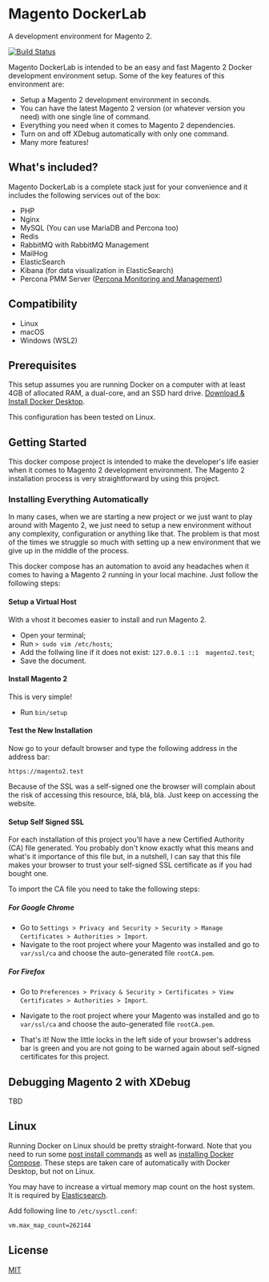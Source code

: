 # Magento DockerLab

A development environment for Magento 2.

[![Build Status](https://travis-ci.org/magedin/magento-dockerlab.svg?branch=master)](https://travis-ci.org/magedin/magento-dockerlab)

Magento DockerLab is intended to be an easy and fast Magento 2 Docker development environment setup. Some of the key features of this environment are:

- Setup a Magento 2 development environment in seconds.
- You can have the latest Magento 2 version (or whatever version you need) with one single line of command.
- Everything you need when it comes to Magento 2 dependencies.
- Turn on and off XDebug automatically with only one command.
- Many more features!

## What's included?

Magento DockerLab is a complete stack just for your convenience and it includes the following services out of the box:

- PHP
- Nginx
- MySQL (You can use MariaDB and Percona too)
- Redis
- RabbitMQ with RabbitMQ Management
- MailHog
- ElasticSearch
- Kibana (for data visualization in ElasticSearch)
- Percona PMM Server ([Percona Monitoring and Management](https://www.percona.com/software/database-tools/percona-monitoring-and-management))

## Compatibility

- Linux
- macOS
- Windows (WSL2)

## Prerequisites

This setup assumes you are running Docker on a computer with at least 4GB of allocated RAM, a dual-core, and an SSD hard drive. [Download & Install Docker Desktop](https://www.docker.com/products/docker-desktop).

This configuration has been tested on Linux.

## Getting Started

This docker compose project is intended to make the developer's life easier when it comes to Magento 2 development environment. The Magento 2 installation process is very straightforward by using this project.

### Installing Everything Automatically

In many cases, when we are starting a new project or we just want to play around with Magento 2, we just need to setup a new environment without any complexity, configuration or anything like that. The problem is that most of the times we struggle so much with setting up a new environment that we give up in the middle of the process.

This docker compose has an automation to avoid any headaches when it comes to having a Magento 2 running in your local machine. Just follow the following steps:

#### Setup a Virtual Host

With a vhost it becomes easier to install and run Magento 2.

- Open your terminal;
- Run `> sudo vim /etc/hosts`;
- Add the follwing line if it does not exist: `127.0.0.1 ::1  magento2.test`;
- Save the document.

#### Install Magento 2

This is very simple!

- Run `bin/setup`

#### Test the New Installation

Now go to your default browser and type the following address in the address bar:

`https://magento2.test`

Because of the SSL was a self-signed one the browser will complain about the risk of accessing this resource, blá, blá, blá. Just keep on accessing the website.

#### Setup Self Signed SSL

For each installation of this project you'll have a new Certified Authority (CA) file generated. You probably don't know exactly what this means and what's it importance of this file but, in a nutshell, I can say that this file makes your browser to trust your self-signed SSL certificate as if you had bought one.

To import the CA file you need to take the following steps:

##### For Google Chrome

- Go to `Settings > Privacy and Security > Security > Manage Certificates > Authorities > Import`.
- Navigate to the root project where your Magento was installed and go to `var/ssl/ca` and choose the auto-generated file `rootCA.pem`.

##### For Firefox

- Go to `Preferences > Privacy & Security > Certificates > View Certificates > Authorities > Import`.
- Navigate to the root project where your Magento was installed and go to `var/ssl/ca` and choose the auto-generated file `rootCA.pem`.

- That's it! Now the little locks in the left side of your browser's address bar is green and you are not going to be warned again about self-signed certificates for this project.

## Debugging Magento 2 with XDebug

TBD

## Linux

Running Docker on Linux should be pretty straight-forward. Note that you need to run some [post install commands](https://docs.docker.com/install/linux/linux-postinstall/) as well as [installing Docker Compose](https://docs.docker.com/compose/install/). These steps are taken care of automatically with Docker Desktop, but not on Linux.

You may have to increase a virtual memory map count on the host system. It is required by [Elasticsearch](https://www.elastic.co/guide/en/elasticsearch/reference/current/vm-max-map-count.html).

Add following line to `/etc/sysctl.conf`:

```bash
vm.max_map_count=262144
```

## License

[MIT](https://opensource.org/licenses/MIT)
